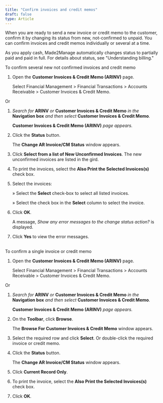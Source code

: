```yaml
---
title: "Confirm invoices and credit memos"
draft: false
type: Article
---
```


When you are ready to send a new invoice or credit memo to the customer, confirm it by changing its status from new, not-confirmed to unpaid. You can confirm invoices and credit memos individually or several at a time.

As you apply cash, Made2Manage automatically changes status to partially paid and paid in full. For details about status, see "Understanding billing."

To confirm several new not confirmed invoices and credit memo

1.  Open the **Customer Invoices & Credit Memo (ARINV)** page.

    Select Financial Management > Financial Transactions > Accounts Receivable > Customer Invoices & Credit Memo.

Or

1.  *Search for* **ARINV** *or* **Customer Invoices & Credit Memo** *in the* **Navigation box** *and then select* **Customer Invoices & Credit Memo**.

    **Customer Invoices & Credit Memo (ARINV)** *page appears.*

2.  Click the **Status** button.

    The **Change AR Invoice/CM Status** window appears.

3.  Click **Select from a list of New Unconfirmed Invoices**. The new unconfirmed invoices are listed in the gird.
4.  To print the invoices, select the **Also Print the Selected Invoices(s)** check box.
5.  Select the invoices:

    » Select the **Select** check-box to select all listed invoices.

    » Select the check box in the **Select** column to select the invoice.

6.  Click **OK**.

    A message, *Show any error messages to the change status action?* is displayed.

7.  Click **Yes** to view the error messages.

<br>To confirm a single invoice or credit memo

1.  Open the **Customer Invoices & Credit Memo (ARINV)** page.

    Select Financial Management > Financial Transactions > Accounts Receivable > Customer Invoices & Credit Memo.

Or

1.  *Search for* **ARINV** *or* **Customer Invoices & Credit Memo** *in the* **Navigation box** *and then select* **Customer Invoices & Credit Memo**.

    **Customer Invoices & Credit Memo (ARINV)** *page appears.*

2.  On the **Toolbar**, click **Browse**.

    The **Browse For Customer Invoices & Credit Memo** window appears.

3.  Select the required row and click **Select**. Or double-click the required invoice or credit memo.
4.  Click the **Status** button.

    The **Change AR Invoice/CM Status** window appears.

5.  Click **Current Record Only**.
6.  To print the invoice, select the **Also Print the Selected Invoices(s)** check box.
7.  Click **OK**.